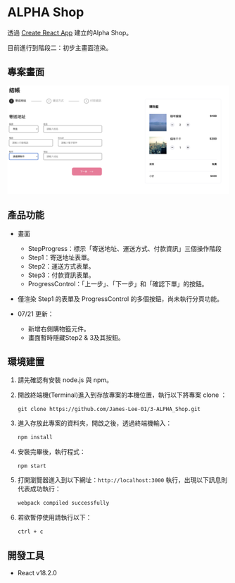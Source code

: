 # ALPHA Shop

透過 [Create React App](https://github.com/facebook/create-react-app) 建立的Alpha Shop。

目前進行到階段二：初步主畫面渲染。

## 專案畫面
![image](images/screenshot-main.png)

## 產品功能
- 畫面
  - StepProgress：標示「寄送地址、運送方式、付款資訊」三個操作階段
  - Step1：寄送地址表單。
  - Step2：運送方式表單。
  - Step3：付款資訊表單。
  - ProgressControl：「上一步」、「下一步」和「確認下單」的按鈕。

- 僅渲染 Step1 的表單及 ProgressControl 的多個按鈕，尚未執行分頁功能。
- 07/21 更新：
  - 新增右側購物籃元件。
  - 畫面暫時隱藏Step2 & 3及其按鈕。 

## 環境建置
1. 請先確認有安裝 node.js 與 npm。
2. 開啟終端機(Terminal)進入到存放專案的本機位置，執行以下將專案 clone ： 

    ```
    git clone https://github.com/James-Lee-01/3-ALPHA_Shop.git
    ```
3. 進入存放此專案的資料夾，開啟之後，透過終端機輸入：

   ```bash
   npm install
   ```

4. 安裝完畢後，執行程式：
    ```
    npm start
    ```

5. 打開瀏覽器進入到以下網址：`http://localhost:3000` 執行，出現以下訊息則代表成功執行：

   ```bash
   webpack compiled successfully
   ```
    

6. 若欲暫停使用請執行以下：

   ```bash
   ctrl + c
   ```
  
## 開發工具
- React v18.2.0